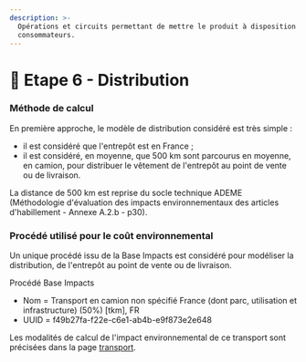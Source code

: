 ```yaml
---
description: >-
  Opérations et circuits permettant de mettre le produit à disposition des
  consommateurs.
---
```


# 🚚 Etape 6 - Distribution

### Méthode de calcul

En première approche, le modèle de distribution considéré est très simple :

* il est considéré que l'entrepôt est en France ;
* il est considéré, en moyenne, que 500 km sont parcourus en moyenne, en camion, pour distribuer le vêtement de l'entrepôt au point de vente ou de livraison.

La distance de 500 km est reprise du socle technique ADEME (Méthodologie d'évaluation des impacts environnementaux des articles d'habillement - Annexe A.2.b - p30).

### Procédé utilisé pour le coût environnemental

Un unique procédé issu de la Base Impacts est considéré pour modéliser la distribution, de l'entrepôt au point de vente ou de livraison.&#x20;

Procédé Base Impacts&#x20;

* Nom = Transport en camion non spécifié France (dont parc, utilisation et infrastructure) (50%) \[tkm], FR
* UUID = f49b27fa-f22e-c6e1-ab4b-e9f873e2e648

Les modalités de calcul de l'impact environnemental de ce transport sont précisées dans la page [transport](../precisions-methodologiques/transport.md).

